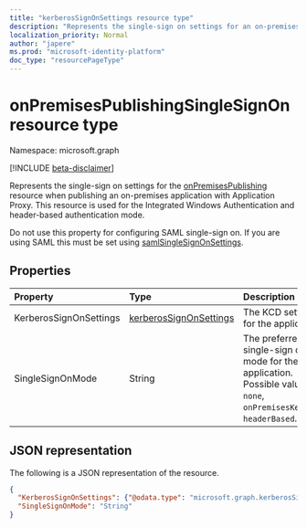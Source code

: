 ```yaml
---
title: "kerberosSignOnSettings resource type"
description: "Represents the single-sign on settings for an on-premises application published via Application Proxy."
localization_priority: Normal
author: "japere"
ms.prod: "microsoft-identity-platform"
doc_type: "resourcePageType"
---
```


# onPremisesPublishingSingleSignOn resource type

Namespace: microsoft.graph

[!INCLUDE [beta-disclaimer](../../includes/beta-disclaimer.md)]

Represents the single-sign on settings for the [onPremisesPublishing](onpremisespublishing.md) resource when publishing an on-premises application with Application Proxy. This resource is used for the Integrated Windows Authentication and header-based authentication mode.

Do not use this property for configuring SAML single-sign on. If you are using SAML this must be set using [samlSingleSignOnSettings](samlsinglesignonsettings.md).

## Properties

| Property     | Type        | Description |
|:-------------|:------------|:------------|
|KerberosSignOnSettings| [kerberosSignOnSettings](kerberossignonsettings.md)| The KCD  settings for the application. |
|SingleSignOnMode|String| The preferred single-sign on mode for the application. Possible values are: `none`, `onPremisesKerberos`, `headerBased`.|

## JSON representation

The following is a JSON representation of the resource.

<!-- {
  "blockType": "resource",
  "optionalProperties": [

  ],
  "@odata.type": "microsoft.graph.onPremisesPublishingSingleSignOn",
  "baseType": null
}-->

```json
{
  "KerberosSignOnSettings": {"@odata.type": "microsoft.graph.kerberosSignOnSettings"},
  "SingleSignOnMode": "String"
}
```

<!-- uuid: 16cd6b66-4b1a-43a1-adaf-3a886856ed98
2019-02-04 14:57:30 UTC -->
<!-- {
  "type": "#page.annotation",
  "description": "onPremisesPublishingSingleSignOn resource",
  "keywords": "",
  "section": "documentation",
  "tocPath": ""
}-->